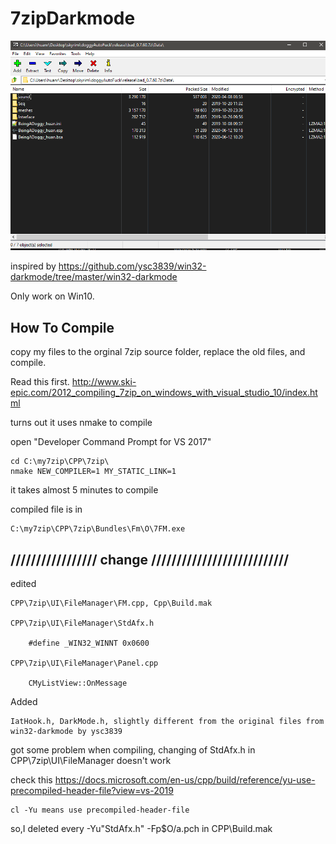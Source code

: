 # 7zipDarkmode

![](7zDark.png)

inspired by https://github.com/ysc3839/win32-darkmode/tree/master/win32-darkmode

Only work on Win10.

## How To Compile 

copy my files to the orginal 7zip source folder, replace the old files, and compile.

Read this first.
	http://www.ski-epic.com/2012_compiling_7zip_on_windows_with_visual_studio_10/index.html

turns out it uses nmake to compile
	
open "Developer Command Prompt for VS 2017"

	cd C:\my7zip\CPP\7zip\
	nmake NEW_COMPILER=1 MY_STATIC_LINK=1


it takes almost 5 minutes to compile

compiled file is in 

	C:\my7zip\CPP\7zip\Bundles\Fm\O\7FM.exe
	
	
	
## ///////////////// change ///////////////////////////
	
edited

	CPP\7zip\UI\FileManager\FM.cpp, Cpp\Build.mak
	
	CPP\7zip\UI\FileManager\StdAfx.h
	
		#define _WIN32_WINNT 0x0600
		
	CPP\7zip\UI\FileManager\Panel.cpp
	
		CMyListView::OnMessage
		
Added

	IatHook.h, DarkMode.h, slightly different from the original files from win32-darkmode by ysc3839
		
got some problem when compiling, changing of StdAfx.h in CPP\7zip\UI\FileManager doesn't work

check this
	https://docs.microsoft.com/en-us/cpp/build/reference/yu-use-precompiled-header-file?view=vs-2019
	
	cl -Yu means use precompiled-header-file
	
	
so,I deleted every -Yu"StdAfx.h" -Fp$O/a.pch in CPP\Build.mak

